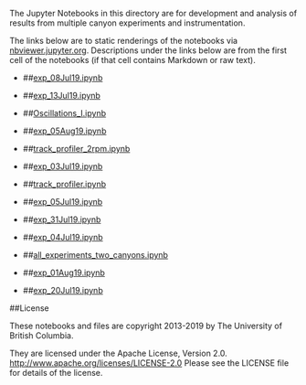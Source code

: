 The Jupyter Notebooks in this directory are for development and analysis of 
results from multiple canyon experiments and instrumentation.

The links below are to static renderings of the notebooks via
[nbviewer.jupyter.org](http://nbviewer.jupyter.org/).
Descriptions under the links below are from the first cell of the notebooks
(if that cell contains Markdown or raw text).

* ##[exp_08Jul19.ipynb](http://nbviewer.jupyter.org/urls/bitbucket.org/canyonsubc/multipleCanyons/raw/tip/lab/Conduino/notebooks/exp_08Jul19.ipynb)  
    
* ##[exp_13Jul19.ipynb](http://nbviewer.jupyter.org/urls/bitbucket.org/canyonsubc/multipleCanyons/raw/tip/lab/Conduino/notebooks/exp_13Jul19.ipynb)  
    
* ##[Oscillations_I.ipynb](http://nbviewer.jupyter.org/urls/bitbucket.org/canyonsubc/multipleCanyons/raw/tip/lab/Conduino/notebooks/Oscillations_I.ipynb)  
    
* ##[exp_05Aug19.ipynb](http://nbviewer.jupyter.org/urls/bitbucket.org/canyonsubc/multipleCanyons/raw/tip/lab/Conduino/notebooks/exp_05Aug19.ipynb)  
    
* ##[track_profiler_2rpm.ipynb](http://nbviewer.jupyter.org/urls/bitbucket.org/canyonsubc/multipleCanyons/raw/tip/lab/Conduino/notebooks/track_profiler_2rpm.ipynb)  
    
* ##[exp_03Jul19.ipynb](http://nbviewer.jupyter.org/urls/bitbucket.org/canyonsubc/multipleCanyons/raw/tip/lab/Conduino/notebooks/exp_03Jul19.ipynb)  
    
* ##[track_profiler.ipynb](http://nbviewer.jupyter.org/urls/bitbucket.org/canyonsubc/multipleCanyons/raw/tip/lab/Conduino/notebooks/track_profiler.ipynb)  
    
* ##[exp_05Jul19.ipynb](http://nbviewer.jupyter.org/urls/bitbucket.org/canyonsubc/multipleCanyons/raw/tip/lab/Conduino/notebooks/exp_05Jul19.ipynb)  
    
* ##[exp_31Jul19.ipynb](http://nbviewer.jupyter.org/urls/bitbucket.org/canyonsubc/multipleCanyons/raw/tip/lab/Conduino/notebooks/exp_31Jul19.ipynb)  
    
* ##[exp_04Jul19.ipynb](http://nbviewer.jupyter.org/urls/bitbucket.org/canyonsubc/multipleCanyons/raw/tip/lab/Conduino/notebooks/exp_04Jul19.ipynb)  
    
* ##[all_experiments_two_canyons.ipynb](http://nbviewer.jupyter.org/urls/bitbucket.org/canyonsubc/multipleCanyons/raw/tip/lab/Conduino/notebooks/all_experiments_two_canyons.ipynb)  
    
* ##[exp_01Aug19.ipynb](http://nbviewer.jupyter.org/urls/bitbucket.org/canyonsubc/multipleCanyons/raw/tip/lab/Conduino/notebooks/exp_01Aug19.ipynb)  
    
* ##[exp_20Jul19.ipynb](http://nbviewer.jupyter.org/urls/bitbucket.org/canyonsubc/multipleCanyons/raw/tip/lab/Conduino/notebooks/exp_20Jul19.ipynb)  
    

##License

These notebooks and files are copyright 2013-2019
by The University of British Columbia.

They are licensed under the Apache License, Version 2.0.
http://www.apache.org/licenses/LICENSE-2.0
Please see the LICENSE file for details of the license.
